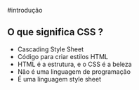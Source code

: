 #introdução

## O que significa CSS ?

* Cascading Style Sheet
* Código para criar estilos HTML
* HTML é a estrutura, e o CSS é a beleza
* Não é uma linguagem de programação
* É uma linguagem style sheet